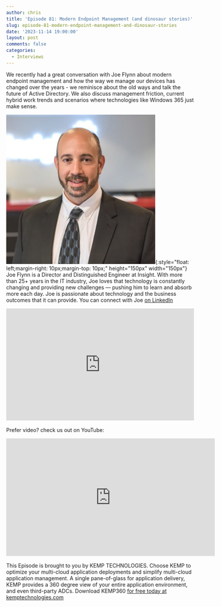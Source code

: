 ```yaml
---
author: chris
title: 'Episode 81: Modern Endpoint Management (and dinosaur stories)'
slug: episode-81-modern-endpoint-management-and-dinosaur-stories
date: '2023-11-14 19:00:00'
layout: post
comments: false
categories:
  - Interviews
---
```


We recently had a great conversation with Joe Flynn about modern endpoint management and how the way we manage our devices has changed over the years - we reminisce about the old ways and talk the future of Active Directory. We also discuss management friction, current hybrid work trends and scenarios where technologies like Windows 365 just make sense.

![Joe](/images/uploads/2023/11/joe.jpeg){:style="float: left;margin-right: 10px;margin-top: 10px;" height="150px" width="150px"} Joe Flynn is a Director and Distinguished Engineer at Insight. With more than 25+ years in the IT industry, Joe loves that technology is constantly changing and providing new challenges — pushing him to learn and absorb more each day. Joe is passionate about technology and the business outcomes that it can provide. You can connect with Joe [on LinkedIn](https://www.linkedin.com/in/joeflynn2/)

<p><iframe width="100%" height="300" scrolling="no" frameborder="no" allow="autoplay" src="https://w.soundcloud.com/player/?url=https%3A//api.soundcloud.com/tracks/1665422886&color=%23ff5500&auto_play=false&hide_related=false&show_comments=true&show_user=true&show_reposts=false&show_teaser=true&visual=true"></iframe></p>

Prefer video? check us out on YouTube:

<p><iframe width="560" height="315" src="https://www.youtube.com/embed/hviYrug9OGo?si=KEjiNcQY6zB-bLpQ" title="YouTube video player" frameborder="0" allow="accelerometer; autoplay; clipboard-write; encrypted-media; gyroscope; picture-in-picture; web-share" allowfullscreen></iframe></p>

This Episode is brought to you by KEMP TECHNOLOGIES. Choose KEMP to optimize your multi-cloud application deployments and simplify multi-cloud application management. A single pane-of-glass for application delivery, KEMP provides a 360 degree view of your entire application environment, and even third-party ADCs. Download KEMP360 [for free today at kemptechnologies.com](https://kempte.ch/2MYXjew)

